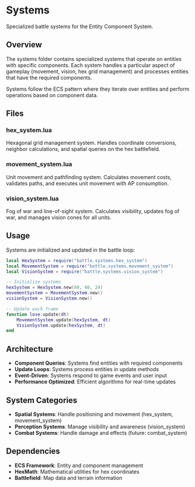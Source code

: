 # Systems

Specialized battle systems for the Entity Component System.

## Overview

The systems folder contains specialized systems that operate on entities with specific components. Each system handles a particular aspect of gameplay (movement, vision, hex grid management) and processes entities that have the required components.

Systems follow the ECS pattern where they iterate over entities and perform operations based on component data.

## Files

### hex_system.lua
Hexagonal grid management system. Handles coordinate conversions, neighbor calculations, and spatial queries on the hex battlefield.

### movement_system.lua
Unit movement and pathfinding system. Calculates movement costs, validates paths, and executes unit movement with AP consumption.

### vision_system.lua
Fog of war and line-of-sight system. Calculates visibility, updates fog of war, and manages vision cones for all units.

## Usage

Systems are initialized and updated in the battle loop:

```lua
local HexSystem = require("battle.systems.hex_system")
local MovementSystem = require("battle.systems.movement_system")
local VisionSystem = require("battle.systems.vision_system")

-- Initialize systems
hexSystem = HexSystem.new(60, 60, 24)
movementSystem = MovementSystem.new()
visionSystem = VisionSystem.new()

-- Update each frame
function love.update(dt)
    MovementSystem.update(hexSystem, dt)
    VisionSystem.update(hexSystem, dt)
end
```

## Architecture

- **Component Queries**: Systems find entities with required components
- **Update Loops**: Systems process entities in update methods
- **Event-Driven**: Systems respond to game events and user input
- **Performance Optimized**: Efficient algorithms for real-time updates

## System Categories

- **Spatial Systems**: Handle positioning and movement (hex_system, movement_system)
- **Perception Systems**: Manage visibility and awareness (vision_system)
- **Combat Systems**: Handle damage and effects (future: combat_system)

## Dependencies

- **ECS Framework**: Entity and component management
- **HexMath**: Mathematical utilities for hex coordinates
- **Battlefield**: Map data and terrain information